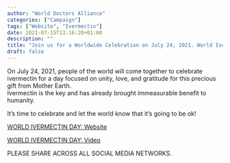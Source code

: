 ```yaml
---
author: "World Doctors Alliance"
categories: ["Campaign"]
tags: ["Website", "Ivermectin"]
date: 2021-07-15T13:16:20+01:00
description: ""
title: "Join us for a Worldwide Celebration on July 24, 2021. World Ivermectin Day."
draft: false
---
```


On July 24, 2021, people of the world will come together to celebrate ivermectin for a day focused on unity, love, and gratitude for this precious gift from Mother Earth.  
Ivermectin is the key and has already brought immeasurable benefit to humanity.    

It’s time to celebrate and let the world know that it’s going to be ok!   

[WORLD IVERMECTIN DAY: Website](https://worldivermectinday.org/)   

[WORLD IVERMECTIN DAY: Video](https://brandnewtube.com/watch/world-ivermectin-day-worldwide-celebration-july-24-2021_cR723ikn681rQZU.html)  

PLEASE SHARE ACROSS ALL SOCIAL MEDIA NETWORKS.  
